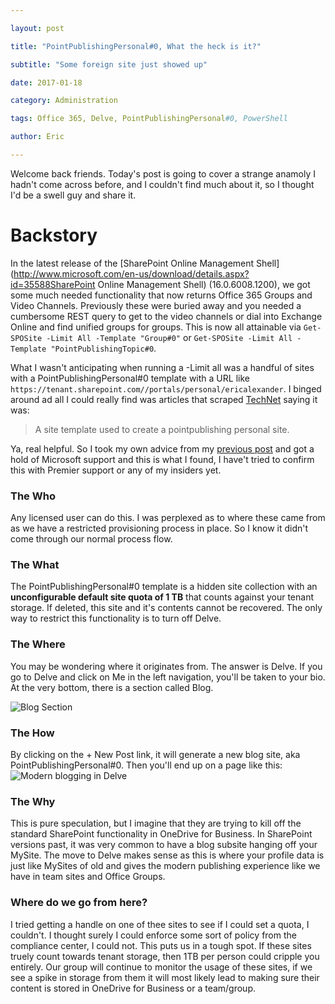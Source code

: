 ```yaml
---

layout: post

title: "PointPublishingPersonal#0, What the heck is it?"

subtitle: "Some foreign site just showed up"

date: 2017-01-18

category: Administration

tags: Office 365, Delve, PointPublishingPersonal#0, PowerShell

author: Eric

---
```


Welcome back friends. Today's post is going to cover a strange anamoly I hadn't come across before, and I couldn't find much about it, so I thought I'd be a swell guy and share it.

# Backstory
In the latest release of the [SharePoint Online Management Shell](http://www.microsoft.com/en-us/download/details.aspx?id=35588SharePoint Online Management Shell) (16.0.6008.1200), we got some much needed functionality that now returns Office 365 Groups and Video Channels. Previously these were buried away and you needed a cumbersome REST query to get to the video channels or dial into Exchange Online and find unified groups for groups. This is now all attainable via `Get-SPOSite -Limit All -Template "Group#0"` or `Get-SPOSite -Limit All -Template "PointPublishingTopic#0`.

What I wasn't anticipating when running a -Limit all was a handful of sites with a PointPublishingPersonal#0 template with a URL like `https://tenant.sharepoint.com//portals/personal/ericalexander`. I binged around ad all I could really find was articles that scraped [TechNet](https://blogs.technet.microsoft.com/wbaer/2015/09/07/sharepoint-server-2016-it-preview-web-templates/) saying it was:

 > A site template used to create a pointpublishing personal site.
 
 Ya, real helpful. So I took my own advice from my [previous post](http://ericjalexander.com/blog/2016/12/27/Transitioning-to-SPO-Admin) and got a hold of Microsoft support and this is what I found, I have't tried to confirm this with Premier support or any of my insiders yet.
 
### The Who

Any licensed user can do this. I was perplexed as to where these came from as we have a restricted provisioning process in place. So I know it didn't come through our normal process flow.

### The What
 
 The PointPublishingPersonal#0 template is a hidden site collection with an **unconfigurable default site quota of 1 TB** that counts against your tenant storage. If deleted, this site and it's contents cannot be recovered. The only way to restrict this functionality is to turn off Delve.
 
### The Where
 
 You may be wondering where it originates from. The answer is Delve. If you go to Delve and click on Me in the left navigation, you'll be taken to your bio. At the very bottom, there is a section called Blog.
 
 ![Blog Section](http://ericjalexander.com/img/delve_me.JPG "Blog section") 
 
### The How
 
 By clicking on the + New Post link, it will generate a new blog site, aka PointPublishingPersonal#0. Then you'll end up on a page like this:
 ![Modern blogging in Delve](http://ericjalexander.com/img/delve_blog.JPG "Modern blogging in Delve") 
 
### The Why
 
 This is pure speculation, but I imagine that they are trying to kill off the standard SharePoint functionality in OneDrive for Business. In SharePoint versions past, it was very common to have a blog subsite hanging off your MySite. The move to Delve makes sense as this is where your profile data is just like MySites of old and gives the modern publishing experience like we have in team sites and Office Groups.

### Where do we go from here?

I tried getting a handle on one of thee sites to see if I could set a quota, I couldn't. I thought surely I could enforce some sort of policy from the compliance center, I could not. This puts us in a tough spot. If these sites truely count towards tenant storage, then 1TB per person could cripple you entirely. Our group will continue to monitor the usage of these sites, if we see a spike in storage from them it will most likely lead to  making sure their content is stored in OneDrive for Business or a team/group.
